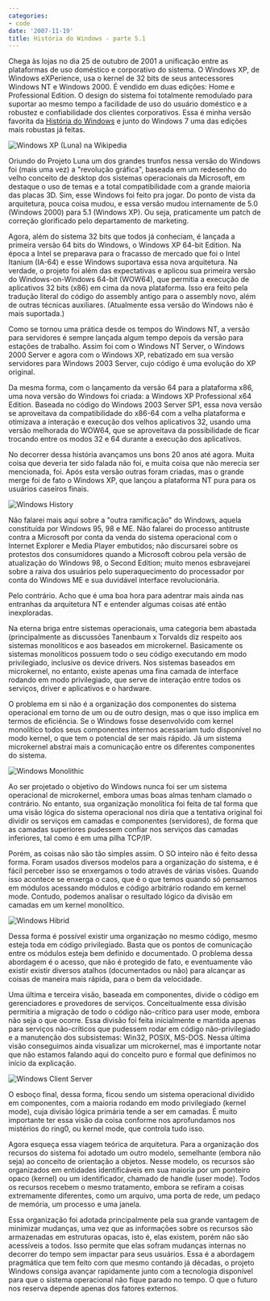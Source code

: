 ```yaml
---
categories:
- code
date: '2007-11-19'
title: História do Windows - parte 5.1
---
```


Chega às lojas no dia 25 de outubro de 2001 a unificação entre as plataformas de uso doméstico e corporativo do sistema. O Windows XP, de Windows eXPerience, usa o kernel de 32 bits de seus antecessores Windows NT e Windows 2000. É vendido em duas edições: Home e Professional Edition. O design do sistema foi totalmente remodulado para suportar ao mesmo tempo a facilidade de uso do usuário doméstico e a robustez e confiabilidade dos clientes corporativos. Essa é minha versão favorita da [História do Windows] e junto do Windows 7 uma das edições mais robustas já feitas.

![Windows XP (Luna) na Wikipedia](/img/windows_xp.png)

Oriundo do Projeto Luna um dos grandes trunfos nessa versão do Windows foi (mais uma vez) a "revolução gráfica", baseada em um redesenho do velho conceito de desktop dos sistemas operacionais da Microsoft, em destaque o uso de temas e a total compatibilidade com a grande maioria das placas 3D. Sim, esse Windows foi feito pra jogar. Do ponto de vista da arquitetura, pouca coisa mudou, e essa versão mudou internamente de 5.0 (Windows 2000) para 5.1 (Windows XP). Ou seja, praticamente um patch de correção glorificado pelo departamento de marketing.

Agora, além do sistema 32 bits que todos já conheciam, é lançada a primeira versão 64 bits do Windows, o Windows XP 64-bit Edition. Na época a Intel se preparava para o fracasso de mercado que foi o Intel Itanium (IA-64) e esse Windows suportava essa nova arquitetura. Na verdade, o projeto foi além das expectativas e aplicou sua primeira versão do Windows-on-Windows 64-bit (WOW64), que permitia a execução de aplicativos 32 bits (x86) em cima da nova plataforma. Isso era feito pela tradução literal do código do assembly antigo para o assembly novo, além de outras técnicas auxiliares. (Atualmente essa versão do Windows não é mais suportada.)

Como se tornou uma prática desde os tempos do Windows NT, a versão para servidores é sempre lançada algum tempo depois da versão para estações de trabalho. Assim foi com o Windows NT Server, o Windows 2000 Server e agora com o Windows XP, rebatizado em sua versão servidores para Windows 2003 Server, cujo código é uma evolução do XP original.

Da mesma forma, com o lançamento da versão 64 para a plataforma x86, uma nova versão do Windows foi criada: a Windows XP Professional x64 Edition. Baseada no código do Windows 2003 Server SP1, essa nova versão se aproveitava da compatibilidade do x86-64 com a velha plataforma e otimizava a interação e execução dos velhos aplicativos 32, usando uma versão melhorada do WOW64, que se aproveitava da possibilidade de ficar trocando entre os modos 32 e 64 durante a execução dos aplicativos.

No decorrer dessa história avançamos uns bons 20 anos até agora. Muita coisa que deveria ter sido falada não foi, e muita coisa que não merecia ser mencionada, foi. Após esta versão outras foram criadas, mas o grande merge foi de fato o Windows XP, que lançou a plataforma NT pura para os usuários caseiros finais.

![Windows History](/img/windows_history.gif)

Não falarei mais aqui sobre a "outra ramificação" do Windows, aquela constituída por Windows 95, 98 e ME. Não falarei do processo antitruste contra a Microsoft por conta da venda do sistema operacional com o Internet Explorer e Media Player embutidos; não discursarei sobre os protestos dos consumidores quando a Microsoft cobrou pela versão de atualização do Windows 98, o Second Edition; muito menos esbravejarei sobre a raiva dos usuários pelo superaquecimento do processador por conta do Windows ME e sua duvidável interface revolucionária.

Pelo contrário. Acho que é uma boa hora para adentrar mais ainda nas entranhas da arquitetura NT e entender algumas coisas até então inexploradas.

Na eterna briga entre sistemas operacionais, uma categoria bem abastada (principalmente as discussões Tanenbaum x Torvalds diz respeito aos sistemas monolíticos e aos baseados em microkernel. Basicamente os sistemas monolíticos possuem todo o seu código executando em modo privilegiado, inclusive os device drivers. Nos sistemas baseados em microkernel, no entanto, existe apenas uma fina camada de interface rodando em modo privilegiado, que serve de interação entre todos os serviços, driver e aplicativos e o hardware.

O problema em si não é a organização dos componentes do sistema operacional em torno de um ou de outro design, mas o que isso implica em termos de eficiência. Se o Windows fosse desenvolvido com kernel monolítico todos seus componentes internos acessariam tudo disponível no modo kernel, o que tem o potencial de ser mais rápido. Já um sistema microkernel abstrai mais a comunicação entre os diferentes componentes do sistema.

![Windows Monolithic](/img/windows_monolithic.gif)

Ao ser projetado o objetivo do Windows nunca foi ser um sistema operacional de microkernel, embora umas boas almas tenham clamado o contrário. No entanto, sua organização monolítica foi feita de tal forma que uma visão lógica do sistema operacional nos diria que a tentativa original foi dividir os serviços em camadas e componentes (servidores), de forma que as camadas superiores pudessem confiar nos serviços das camadas inferiores, tal como é em uma pilha TCP/IP.

Porém, as coisas não são tão simples assim. O SO inteiro não é feito dessa forma. Foram usados diversos modelos para a organização do sistema, e é fácil perceber isso se enxergamos o todo através de várias visões. Quando isso acontece se enxerga o caos, que é o que temos quando só pensamos em módulos acessando módulos e código arbitrário rodando em kernel mode. Contudo, podemos analisar o resultado lógico da divisão em camadas em um kernel monolítico.

![Windows Hibrid](/img/windows_hibrid.gif)

Dessa forma é possível existir uma organização no mesmo código, mesmo esteja toda em código privilegiado. Basta que os pontos de comunicação entre os módulos esteja bem definido e documentado. O problema dessa abordagem é o acesso, que não é protegido de fato, e eventuamente vão existir existir diversos atalhos (documentados ou não) para alcançar as coisas de maneira mais rápida, para o bem da velocidade.

Uma última e terceira visão, baseada em componentes, divide o código em gerenciadores e provedores de serviços. Conceitualmente essa divisão permitiria a migração de todo o código não-crítico para user mode, embora não seja o que ocorre. Essa divisão foi feita inicialmente e mantida apenas para serviços não-críticos que pudessem rodar em código não-privilegiado e a manutenção dos subsistemas: Win32, POSIX, MS-DOS. Nessa última visão conseguimos ainda visualizar um microkernel, mas é importante notar que não estamos falando aqui do conceito puro e formal que definimos no início da explicação.

![Windows Client Server](/img/windows_client_server.gif)

O esboço final, dessa forma, ficou sendo um sistema operacional dividido em componentes, com a maioria rodando em modo privilegiado (kernel mode), cuja divisão lógica primária tende a ser em camadas. É muito importante ter essa visão da coisa conforme nos aprofundamos nos mistérios do ring0, ou kernel mode, que controla tudo isso.

Agora esqueça essa viagem teórica de arquitetura. Para a organização dos recursos do sistema foi adotado um outro modelo, semelhante (embora não seja) ao conceito de orientação a objetos. Nesse modelo, os recursos são organizados em entidades identificáveis em sua maioria por um ponteiro opaco (kernel) ou um identificador, chamado de handle (user mode). Todos os recursos recebem o mesmo tratamento, embora se refiram a coisas extremamente diferentes, como um arquivo, uma porta de rede, um pedaço de memória, um processo e uma janela.

Essa organização foi adotada principalmente pela sua grande vantagem de minimizar mudanças, uma vez que as informações sobre os recursos são armazenadas em estruturas opacas, isto é, elas existem, porém não são acessíveis a todos. Isso permite que elas sofram mudanças internas no decorrer do tempo sem impactar para seus usuários. Essa é a abordagem pragmática que tem feito com que mesmo contando já décadas, o projeto Windows consiga avançar rapidamente junto com a tecnologia disponível para que o sistema operacional não fique parado no tempo. O que o futuro nos reserva depende apenas dos fatores externos.

[História do Windows]: /historia-do-windows